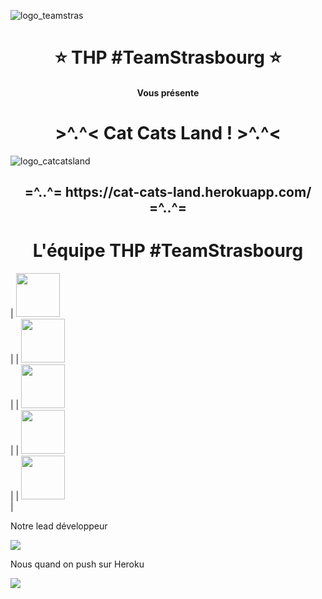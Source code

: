 ![logo_teamstras](https://user-images.githubusercontent.com/43214794/53975952-4aad6e80-4106-11e9-8771-faf25161916c.png)


<h1 align="center"> ⭐️ THP #TeamStrasbourg ⭐️ </h1>
<h4 align="center"> Vous présente </h4>
<h1 align="center"> >^.^< Cat Cats Land ! >^.^< </h1>

![logo_catcatsland](https://user-images.githubusercontent.com/43214794/53976084-95c78180-4106-11e9-8010-77510106d4c9.png)

<h2 align="center"> =^..^=  https://cat-cats-land.herokuapp.com/  =^..^= </h2>

<h1 align="center"> L'équipe THP #TeamStrasbourg </h1>

| <img src="https://user-images.githubusercontent.com/43214794/53977957-6d418680-410a-11e9-8905-7c4d7f32a778.png" width="70"><br /> |
| <img src="https://user-images.githubusercontent.com/43214794/53977958-6d418680-410a-11e9-9479-42791badc20e.png" width="70"><br /> |
| <img src="https://user-images.githubusercontent.com/43214794/53977959-6d418680-410a-11e9-97b9-c792e4c7bd1c.png" width="70"><br /> |
| <img src="https://user-images.githubusercontent.com/43214794/53977960-6d418680-410a-11e9-92ec-68d6427b6d89.png" width="70"><br /> |
| <img src="https://user-images.githubusercontent.com/43214794/53977961-6d418680-410a-11e9-9b68-cebe18858ef1.png" width="70"><br /> |

<p>Notre lead développeur</p>
<img src="https://giphy.com/gifs/JIX9t2j0ZTN9S">

<p>Nous quand on push sur Heroku</p>
<img src="https://giphy.com/gifs/reaction-Nm8ZPAGOwZUQM">



